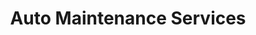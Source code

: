 ---
title: "Auto Maintenance Services"
url: /dublin/auto-maintenance-services/
shop: Autowerkstatt
---